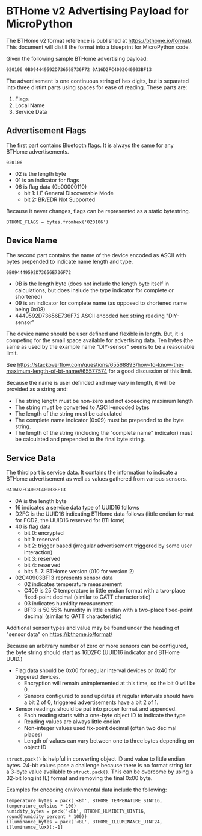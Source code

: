 # BTHome v2 Advertising Payload for MicroPython

The BTHome v2 format reference is published at https://bthome.io/format/. This document will distill the format into a blueprint for MicroPython code.

Given the following sample BTHome advertising payload:

```
020106 0B094449592D73656E736F72 0A16D2FC4002C40903BF13
```

The advertisement is one continuous string of hex digits, but is separated into three distint parts using spaces for ease of reading. These parts are:

1. Flags
2. Local Name
3. Service Data

## Advertisement Flags

The first part contains Bluetooth flags. It is always the same for any BTHome advertisements.

```
020106
```

* 02 is the length byte
* 01 is an indicator for flags
* 06 is flag data (0b00000110)
  * bit 1: LE General Discoverable Mode
  * bit 2: BR/EDR Not Supported

Because it never changes, flags can be represented as a static bytestring.

```
BTHOME_FLAGS = bytes.fromhex('020106')
```

## Device Name

The second part contains the name of the device encoded as ASCII with bytes prepended to indicate name length and type.

```
0B094449592D73656E736F72
```

* 0B is the length byte (does not include the length byte itself in calculations, but does inslude the type indicator for complete or shortened)
* 09 is an indicator for complete name (as opposed to shortened name being 0x08)
* 4449592D73656E736F72 ASCII encoded hex string reading "DIY-sensor"

The device name should be user defined and flexible in length. But, it is competing for the small space available for advertising data. Ten bytes (the same as used by the example name "DIY-sensor" seems to be a reasonable limit.

See https://stackoverflow.com/questions/65568893/how-to-know-the-maximum-length-of-bt-name#65577574 for a good discussion of this limit.

Because the name is user definded and may vary in length, it will be provided as a string and:
* The string length must be non-zero and not exceeding maximum length
* The string must be converted to ASCII-encoded bytes
* The length of the string must be calculated
* The complete name indicator (0x09) must be prepended to the byte string.
* The length of the string (including the "complete name" indicator) must be calculated and prepended to the final byte string.


## Service Data

The third part is service data. It contains the information to indicate a BTHome advertisement as well as values gathered from various sensors.

```
0A16D2FC4002C40903BF13
```

* 0A is the length byte
* 16 indicates a service data type of UUID16 follows
* D2FC is the UUID16 indicating BTHome data follows (little endian format for FCD2, the UUID16 reserved for BTHome)
* 40 is flag data
  * bit 0: encrypted
  * bit 1: reserved
  * bit 2: trigger based (irregular advertisement triggered by some user interaction)
  * bit 3: reserved
  * bit 4: reserved
  * bits 5..7: BTHome version (010 for version 2)
* 02C40903BF13 represents sensor data
  * 02 indicates temperature measurement
  * C409 is 25 C temperature in little endian format with a two-place fixed-point decimal (similar to GATT characteristic)
  * 03 indicates humidity measurement
  * BF13 is 50.55% humidity in little endian with a two-place fixed-point decimal (similar to GATT characteristic)

Additional sensor types and value may be found under the heading of "sensor data" on https://bthome.io/format/

Because an arbitrary number of zero or more sensors can be configured, the byte string should start as 16D2FC (UUID16 indicator and BTHome UUID.)
* Flag data should be 0x00 for regular interval devices or 0x40 for triggered devices.
  * Encryption will remain unimplemented at this time, so the bit 0 will be 0.
  * Sensors configured to send updates at regular intervals should have a bit 2 of 0, triggered advertisements have a bit 2 of 1.
* Sensor readings should be put into proper format and appended.
  * Each reading starts with a one-byte object ID to indicate the type
  * Reading values are always little endian
  * Non-integer values used fix-point decimal (often two decimal places)
  * Length of values can vary between one to three bytes depending on object ID

`struct.pack()` is helpful in converting object ID and value to little endian bytes. 24-bit values pose a challenge because there is no format string for a 3-byte value available to `struct.pack()`. This can be overcome by using a 32-bit long int (L) format and removing the final 0x00 byte.

Examples for encoding environmental data include the following:

```
temperature_bytes = pack('<Bh', BTHOME_TEMPERATURE_SINT16, temperature_celsius * 100)
humidity_bytes = pack('<Bh', BTHOME_HUMIDITY_UINT16, round(humidity_percent * 100))
illuminance_bytes = pack('<BL', BTHOME_ILLUMINANCE_UINT24, illuminance_lux)[:-1]
```
